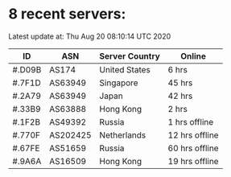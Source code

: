 # 8 recent servers:

Latest update at: Thu Aug 20 08:10:14 UTC 2020

| ID | ASN | Server Country | Online |
| -- | --- | -------------- | ------ |
| #.D09B | AS174 | United States | 6 hrs |
| #.7F1D | AS63949 | Singapore | 45 hrs |
| #.2A79 | AS63949 | Japan | 42 hrs |
| #.33B9 | AS63888 | Hong Kong | 2 hrs |
| #.1F2B | AS49392 | Russia | 1 hrs offline |
| #.770F | AS202425 | Netherlands | 12 hrs offline |
| #.67FE | AS51659 | Russia | 60 hrs offline |
| #.9A6A | AS16509 | Hong Kong | 19 hrs offline |

